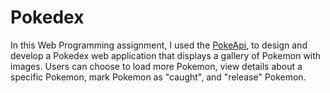 # Pokedex

In this Web Programming assignment, I used the [PokeApi](https://pokeapi.co), to design and develop a Pokedex web application that displays a gallery of Pokemon with images. Users can choose to load more Pokemon, view details about a specific Pokemon, mark Pokemon as "caught", and "release" Pokemon.


